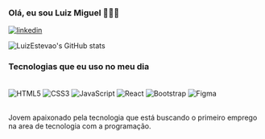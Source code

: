 ### Olá, eu sou Luiz Miguel 🙋🏾‍♂️

[![linkedin](https://img.shields.io/badge/LinkedIn-0077B5?style=for-the-badge&logo=linkedin&logoColor=white)](https://www.linkedin.com/in/luizmestev%C3%A3o)

![LuizEstevao's GitHub stats](https://github-readme-stats.vercel.app/api?username=LuizEstevao&show_icons=true&theme=dark)

### Tecnologias que eu uso no meu dia

<div style="display : inline_block"></br>
<img align="center" 
 alt="HTML5" src="https://img.shields.io/badge/HTML5-E34F26?style=for-the-badge&logo=html5&logoColor=white" /> 
 <img align="center" 
 alt="CSS3" src="https://img.shields.io/badge/CSS3-1572B6?style=for-the-badge&logo=css3&logoColor=white" /> 
 <img align="center" 
 alt="JavaScript" src="https://img.shields.io/badge/JavaScript-F7DF1E?style=for-the-badge&logo=javascript&logoColor=black" /> 
 <img align="center" 
 alt="React" src="https://img.shields.io/badge/React-20232A?style=for-the-badge&logo=react&logoColor=61DAFB" /> 
 <img align="center" 
 alt="Bootstrap" src="https://img.shields.io/badge/Bootstrap-563D7C?style=for-the-badge&logo=bootstrap&logoColor=white" /> 
 <img align="center" 
 alt="Figma" src="https://img.shields.io/badge/Figma-F24E1E?style=for-the-badge&logo=figma&logoColor=white" /> 
</div></br>


Jovem apaixonado pela tecnologia que está buscando o primeiro emprego na area de tecnologia com a programação.
